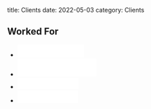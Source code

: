 title: Clients
date: 2022-05-03
category: Clients
<div class="inner_wrapper aboutUs-container fadeInLeft animated wow">
  <div class="container">
<div id="clients"><!--page_section-->
  <h2>Worked For</h2>
<!--page_section-->
<div class="client_logos"><!--client_logos-->
  <div class="container">
    <ul class="fadeInRight animated wow">
      <li><a href="javascript:void(0)"><img src="/theme/images/client_logo1.png" alt="client image"></a></li>
      <li><a href="javascript:void(0)"><img src="/theme/images/client_logo2.png" alt="client image"></a></li>
      <li><a href="javascript:void(0)"><img src="/theme/images/client_logo3.png" alt="client image"></a></li>
      <li><a href="javascript:void(0)"><img src="/theme/images/client_logo5.png" alt="client image"></a></li>
    </ul>
  </div>
</div>
</div>
</div>
</div>
<!--client_logos-->